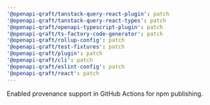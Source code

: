 ```yaml
---
'@openapi-qraft/tanstack-query-react-plugin': patch
'@openapi-qraft/tanstack-query-react-types': patch
'@openapi-qraft/openapi-typescript-plugin': patch
'@openapi-qraft/ts-factory-code-generator': patch
'@openapi-qraft/rollup-config': patch
'@openapi-qraft/test-fixtures': patch
'@openapi-qraft/plugin': patch
'@openapi-qraft/cli': patch
'@openapi-qraft/eslint-config': patch
'@openapi-qraft/react': patch
---
```


Enabled provenance support in GitHub Actions for npm publishing.
